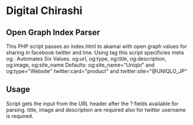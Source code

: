 # Digital Chirashi
## Open Graph Index Parser
 This PHP script passes an index.html to akamai with open graph values for sharing in facebook twitter and line.
 Using <meta> tag this script specificies meta og:<properties>.
 Automates Six Values. og:url, og:type, og:title, og:description, og:image, og:site_name
 Defaults: og:site_name="Uniqlo" and og:type="Website" twitter:card="product" and twitter:site="@UNIQLO_JP"
## Usage
 Script gets the input from the URL header after the ? fields available for parsing. 
 title, image and description are required also for twitter username is required.
 